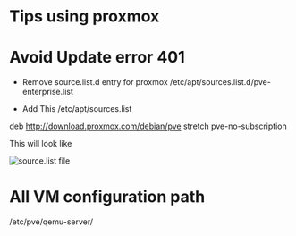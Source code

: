 # Tips using proxmox 

# Avoid Update error 401 
- Remove source.list.d entry for proxmox 
 /etc/apt/sources.list.d/pve-enterprise.list 

- Add This /etc/apt/sources.list

deb http://download.proxmox.com/debian/pve stretch pve-no-subscription 


This will look like 

![source.list file](source_list_proxmox.JPG)

# All VM configuration path
/etc/pve/qemu-server/
